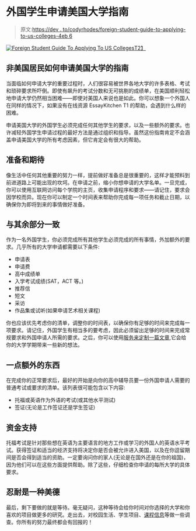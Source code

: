 # 外国学生申请美国大学指南

> 原文:[https://dev . to/codyrhodes/foreign-student-guide-to-applying-to-us-colleges-4eb 6](https://dev.to/codyrhodes/foreign-student-guide-to-applying-to-us-colleges-4eb6)

[![Foreign Student Guide To Applying To US Colleges](../Images/eb82b87fe1f14bed11a3e0a7bf5aadde.png)T2】](https://res.cloudinary.com/practicaldev/image/fetch/s--9VveHYT0--/c_limit%2Cf_auto%2Cfl_progressive%2Cq_auto%2Cw_880/https://i.ibb.co/8xGq4GF/Foreign-Student-Guide-To-Applying-To-US-Colleges.jpg)

## 非美国居民如何申请美国大学的指南

当面临如何申请大学的重要过程时，人们很容易被世界各地大学的许多表格、考试和琐碎要求所吓倒。即使有飙升的考试分数和无可挑剔的成绩单，在美国顺利轻松地申请大学仍然相当困难——即使对美国人来说也是如此。你可以想象一个外国人在同样的情况下，如果没有在线资源 EssayKitchen T1 的帮助，会遇到什么样的困难。

申请美国大学的外国学生必须完成任何其他学生的要求，以及一些额外的要求。也许减轻外国学生申请过程的最好方法是通过组织和指导。虽然这份指南肯定不会涵盖申请美国大学的所有考虑因素，但它肯定会有很大的帮助。

## [](#preparation-and-anticipation)准备和期待

像生活中任何其他重要的努力一样，提前做好准备总是很重要的，这样才能预料到前进道路上可能出现的坎坷。在申请之前，缩小你想申请的大学名单。一旦完成，你可以使用互联网访问每个学院的主页，收集申请程序和要求——请记住，要求会因学校而异。现在你可以制定一个时间表来帮助你完成每一项任务和截止日期，以确保你为即将到来的事情做好准备。

## [](#falling-in-line-with-the-rest)与其余部分一致

作为一名外国学生，你必须完成所有其他学生必须完成的所有事情，外加额外的要求。几乎所有的大学申请都需要以下条件:

*   申请表
*   申请费
*   高中成绩单
*   入学考试成绩(SAT，ACT 等。)
*   推荐信
*   短文
*   采访
*   作品集或试听(如果申请艺术相关课程)

你也应该优先考虑你的清单，调整你的时间表，以确保你有足够的时间来完成每一项要求。请记住，外国学生有相当多的要考虑，因此必须留出足够的时间来完成常规要求和外国申请人所需的要求。之后，你可以使用[服务来定制一篇文章](https://customessayorder.com/),它会给你的大学学期带来一些新的想法。

## [](#a-little-something-extra)一点额外的东西

在完成你的正常要求后，最好的开始是向你的高中辅导员要一份外国申请人需要的普通考试或要求的清单。该列表很可能包含以下内容:

*   托福或英语作为外语的考试(或其他水平测试)
*   签证(无论是工作签证还是学生签证)

## [](#financial-support)资金支持

托福考试是针对那些想在英语为主要语言的地方工作或学习的外国人的英语水平考试。获得签证和适当的经济支持将决定你是否会被允许进入美国，以及在你逗留期间是否会得到适当的资助。一定要询问你的家人(无论是在国外还是在你的祖国)，因为他们可以在这些方面提供帮助。除了这些，仔细检查你申请的每所大学的具体要求。

## [](#patience-is-a-virtue)忍耐是一种美德

最后，剩下要做的就是等待。毫无疑问，这种等待会给你时间对你选择的大学和你喜欢的项目做更多的研究。走出去，对校园生活、学生项目、[课程信息](https://www.pitchero.com/clubs/nickymose/news/hire-a-custom-essay-service-is-it-worth-it-2417269.html)等做一些调查。你所有的努力最终都会有回报的！